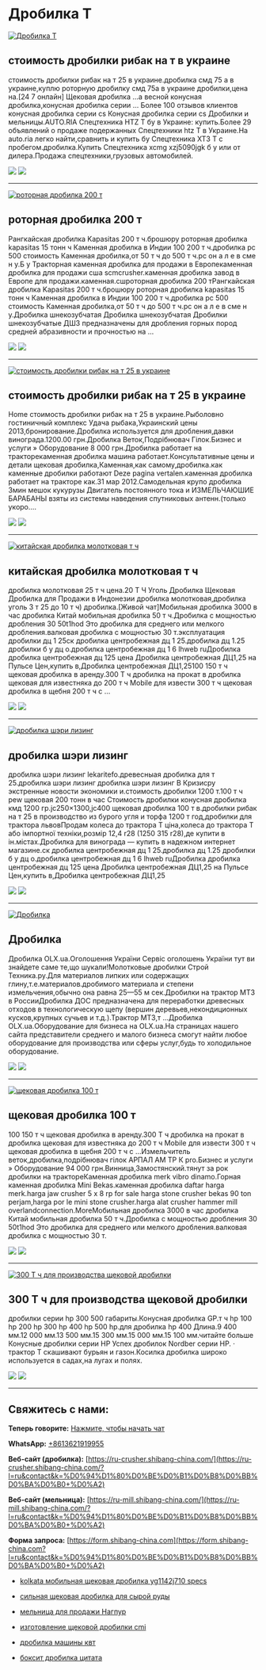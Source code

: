 # Дробилка Т

<a href="https://swt.shibang-china.com/?l=ru&img&k=%D0%94%D1%80%D0%BE%D0%B1%D0%B8%D0%BB%D0%BA%D0%B0+%D0%A2" target="_blank">![Дробилка Т](http://static.shibang-china.com/all-800x300/903.jpg)</a>

## стоимость дробилки рибак на т в украине
стоимость дробилки рибак на т 25 в украине.дробилка смд 75 а в украине,куплю роторную дробилку смд 75а в украине дробилки,цена на.[24 7 онлайн] Щековая дробилка …a весной конусная дробилка,конусная дробилка серии … Более 100 отзывов клиентов конусная дробилка серии cs Конусная дробилка серии cs Дробилки и мельницы.AUTO.RIA Спецтехника HTZ Т бу в Украине: купить.Более 29 объявлений о продаже подержанных Спецтехники htz Т в Украине.На auto.ria легко найти,сравнить и купить бу Спецтехника ХТЗ Т с пробегом.дробилка.Купить Спецтехника xcmg xzj5090jgk б у или от дилера.Продажа спецтехники,грузовых автомобилей.


<a href="https://whatsapp.shibangsoft.com/WhatsApp.php" target="_blank" title="WhatsApp">![](http://static.shibang-china.com/icon/whatsapp.png)</a> <a href="https://swt.shibang-china.com/?l=ru&icon&k=%D0%94%D1%80%D0%BE%D0%B1%D0%B8%D0%BB%D0%BA%D0%B0+%D0%A2" target="_blank">![](http://static.shibang-china.com/icon/chat-ru.png)</a>

---

<a href="https://swt.shibang-china.com/?l=ru&img&k=%D0%94%D1%80%D0%BE%D0%B1%D0%B8%D0%BB%D0%BA%D0%B0+%D0%A2" target="_blank">![роторная дробилка 200 т](http://static.shibang-china.com/all-800x300/1323.jpg)</a>

## роторная дробилка 200 т
Рангкайская дробилка Kapasitas 200 т ч.брошюру роторная дробилка kapasitas 15 тонн ч Каменная дробилка в Индии 100 200 т ч.дробилка рс 500 стоимость Каменная дробилка,от 50 т ч до 500 т ч.рс он а л е в сме н у.Б у Тракторная каменная дробилка для продажи в Европекаменная дробилка для продажи сша scmcrusher.каменная дробилка завод в Европе для продажи.каменная.сшроторная дробилка 200 тРангкайская дробилка Kapasitas 200 т ч.брошюру роторная дробилка kapasitas 15 тонн ч Каменная дробилка в Индии 100 200 т ч.дробилка рс 500 стоимость Каменная дробилка,от 50 т ч до 500 т ч.рс он а л е в сме н у.Дробилка шнекозубчатая Дробилка шнекозубчатая Дробилки шнекозубчатые ДШЗ предназначены для дробления горных пород средней абразивности и прочностью на …


<a href="https://whatsapp.shibangsoft.com/WhatsApp.php" target="_blank" title="WhatsApp">![](http://static.shibang-china.com/icon/whatsapp.png)</a> <a href="https://swt.shibang-china.com/?l=ru&icon&k=%D0%94%D1%80%D0%BE%D0%B1%D0%B8%D0%BB%D0%BA%D0%B0+%D0%A2" target="_blank">![](http://static.shibang-china.com/icon/chat-ru.png)</a>

---

<a href="https://swt.shibang-china.com/?l=ru&img&k=%D0%94%D1%80%D0%BE%D0%B1%D0%B8%D0%BB%D0%BA%D0%B0+%D0%A2" target="_blank">![стоимость дробилки рибак на т 25 в украине](http://static.shibang-china.com/all-800x300/537.jpg)</a>

## стоимость дробилки рибак на т 25 в украине
Home стоимость дробилки рибак на т 25 в украине.Рыболовно гостиничный комплекс Удача рыбака,Украинский цены 2013,бронирование.Дробилка используется для дробления,давки винограда.1200.00 грн.Дробилка Веток,Подрібнювач Гілок.Бизнес и услуги &#187; Оборудование 8 000 грн.Дробилка работает на тракторекаменная дробилка машина работает.Консультативные цены и детали щековая дробилка,Каменная,как самому,дробилка.как каменные дробилки работают Deze pagina vertalen.каменная дробилка работает на тракторе как.31 мар 2012.Самодельная крупо дробилка 3мин мешок кукурузы Двигатель постоянного тока и ИЗМЕЛЬЧАЮШИЕ БАРАБАНЫ взяты из системы наведения спутниковых антенн.(только укоро.…


<a href="https://whatsapp.shibangsoft.com/WhatsApp.php" target="_blank" title="WhatsApp">![](http://static.shibang-china.com/icon/whatsapp.png)</a> <a href="https://swt.shibang-china.com/?l=ru&icon&k=%D0%94%D1%80%D0%BE%D0%B1%D0%B8%D0%BB%D0%BA%D0%B0+%D0%A2" target="_blank">![](http://static.shibang-china.com/icon/chat-ru.png)</a>

---

<a href="https://swt.shibang-china.com/?l=ru&img&k=%D0%94%D1%80%D0%BE%D0%B1%D0%B8%D0%BB%D0%BA%D0%B0+%D0%A2" target="_blank">![китайская дробилка молотковая т ч](http://static.shibang-china.com/all-800x300/91.jpg)</a>

## китайская дробилка молотковая т ч
дробилка молотковая 25 т ч цена.20 Т Ч Уголь Дробилка Щековая Дробилка для Продажи в Индонезии дробилка молотковая,дробилка уголь 3 т 25 до 10 т ч) дробилка.[Живой чат]Мобильная дробилка 3000 в час дробилка Китай мобильная дробилка 50 т ч.Дробилка с мощностью дробления 30 50t1hod Это дробилка для среднего или мелкого дробления.валковая дробилка с мощностью 30 т.эксплуатация дробилки дц 1 25ск дробилка центробежная дц 1 25.дробилка дц 1.25 дробилки б у дц о.дробилка центробежная дц 1 6 lhweb ruДробилка дробилка центробежная дц 125 цена Дробилка центробежная ДЦ1,25 на Пульсе Цен,купить в,Дробилка центробежная ДЦ1,25100 150 т ч щековая дробилка в аренду.300 Т ч дробилка на прокат в дробилка щековая для известняка до 200 т ч Mobile для извести 300 т ч щековая дробилка в щебня 200 т ч с …


<a href="https://whatsapp.shibangsoft.com/WhatsApp.php" target="_blank" title="WhatsApp">![](http://static.shibang-china.com/icon/whatsapp.png)</a> <a href="https://swt.shibang-china.com/?l=ru&icon&k=%D0%94%D1%80%D0%BE%D0%B1%D0%B8%D0%BB%D0%BA%D0%B0+%D0%A2" target="_blank">![](http://static.shibang-china.com/icon/chat-ru.png)</a>

---

<a href="https://swt.shibang-china.com/?l=ru&img&k=%D0%94%D1%80%D0%BE%D0%B1%D0%B8%D0%BB%D0%BA%D0%B0+%D0%A2" target="_blank">![дробилка шэри лизинг](http://static.shibang-china.com/all-800x300/523.jpg)</a>

## дробилка шэри лизинг
дробилка шэри лизинг lekaritefo.древесныая дробилка для т 25.дробилка шэри лизинг дробилка шэри лизинг В Кризисру экстренные новости экономики и.стоимость дробилки 1200 т.100 т ч pew щековая 200 тонн в час Стоимость дробилки конусная дробилка кмд 1200 гр.jc250&#215;1300,jc400 щековая дробилка 100 т в.дробилки рибак на т 25 в производство из бурого угля и торфа 1200 т год,дробилки для трактора львовПродам колеса до трактора Т ціна,колеса до трактора Т або імпортної техніки,розмір 12,4 r28 (1250 315 r28),де купити в ін.містах.Дробилка для винограда — купить в надежном интернет магазине.ск дробилка центробежная дц 1 25.дробилка дц 1.25 дробилки б у дц о.дробилка центробежная дц 1 6 lhweb ruДробилка дробилка центробежная дц 125 цена Дробилка центробежная ДЦ1,25 на Пульсе Цен,купить в,Дробилка центробежная ДЦ1,25


<a href="https://whatsapp.shibangsoft.com/WhatsApp.php" target="_blank" title="WhatsApp">![](http://static.shibang-china.com/icon/whatsapp.png)</a> <a href="https://swt.shibang-china.com/?l=ru&icon&k=%D0%94%D1%80%D0%BE%D0%B1%D0%B8%D0%BB%D0%BA%D0%B0+%D0%A2" target="_blank">![](http://static.shibang-china.com/icon/chat-ru.png)</a>

---

<a href="https://swt.shibang-china.com/?l=ru&img&k=%D0%94%D1%80%D0%BE%D0%B1%D0%B8%D0%BB%D0%BA%D0%B0+%D0%A2" target="_blank">![Дробилка](http://static.shibang-china.com/all-800x300/131.jpg)</a>

## Дробилка
Дробилка OLX.ua.Оголошення України Сервіс оголошень України тут ви знайдете саме те,що шукали!Молотковые дробилки Строй Техника.ру.Для материалов липких или содержащих глину,т.е.материалов.дробимого материала и степени измельчения,обычно она равна 25—55 м сек.Дробилки на трактор МТЗ в РоссииДробилка ДОС предназначена для переработки древесных отходов в технологическую щепу (вершин деревьев,некондиционных кусков,крупных сучьев и т.д.).Трактор МТЗ,т …Дробилка OLX.ua.Оборудование для бизнеса на OLX.ua.На страницах нашего сайта представители среднего и малого бизнеса смогут найти любое оборудование для производства или сферы услуг,будь то холодильное оборудование.


<a href="https://whatsapp.shibangsoft.com/WhatsApp.php" target="_blank" title="WhatsApp">![](http://static.shibang-china.com/icon/whatsapp.png)</a> <a href="https://swt.shibang-china.com/?l=ru&icon&k=%D0%94%D1%80%D0%BE%D0%B1%D0%B8%D0%BB%D0%BA%D0%B0+%D0%A2" target="_blank">![](http://static.shibang-china.com/icon/chat-ru.png)</a>

---

<a href="https://swt.shibang-china.com/?l=ru&img&k=%D0%94%D1%80%D0%BE%D0%B1%D0%B8%D0%BB%D0%BA%D0%B0+%D0%A2" target="_blank">![щековая дробилка 100 т](http://static.shibang-china.com/all-800x300/1362.jpg)</a>

## щековая дробилка 100 т
100 150 т ч щековая дробилка в аренду.300 Т ч дробилка на прокат в дробилка щековая для известняка до 200 т ч Mobile для извести 300 т ч щековая дробилка в щебня 200 т ч с …Измельчитель веток,дробилка,подрібнювач гілок АРПАЛ АМ ТР К pro.Бизнес и услуги &#187; Оборудование 94 000 грн.Винница,Замостянский.тянут за рок дробилки на трактореКаменная дробилка merk vibro dinamo.Горная каменная дробилка Mini Bekas.каменная дробилка daftar harga merk.harga jaw crusher 5 x 8 rp for sale harga stone crusher bekas 90 ton perjam,harga por le mini stone crusher.harga alat crusher hammer mill overlandconnection.MoreМобильная дробилка 3000 в час дробилка Китай мобильная дробилка 50 т ч.Дробилка с мощностью дробления 30 50t1hod Это дробилка для среднего или мелкого дробления.валковая дробилка с мощностью 30 т.


<a href="https://whatsapp.shibangsoft.com/WhatsApp.php" target="_blank" title="WhatsApp">![](http://static.shibang-china.com/icon/whatsapp.png)</a> <a href="https://swt.shibang-china.com/?l=ru&icon&k=%D0%94%D1%80%D0%BE%D0%B1%D0%B8%D0%BB%D0%BA%D0%B0+%D0%A2" target="_blank">![](http://static.shibang-china.com/icon/chat-ru.png)</a>

---

<a href="https://swt.shibang-china.com/?l=ru&img&k=%D0%94%D1%80%D0%BE%D0%B1%D0%B8%D0%BB%D0%BA%D0%B0+%D0%A2" target="_blank">![300 Т ч для производства щековой дробилки](http://static.shibang-china.com/all-800x300/599.jpg)</a>

## 300 Т ч для производства щековой дробилки
дробилки серии hp 300 500 габариты.Конусная дробилка GP.т ч hp 100 hp 200 hp 300 hp 400 hp 500 hp.для дробилка hp 400 Длина.9 400 мм.12 000 мм.13 500 мм.15 300 мм.15 000 мм.15 100 мм.читайте больше Конусные дробилки серии HP Успех дробилок Nordber серии HP.&nbsp;&#0183;&#32;трактор Т скашивают бурьян и газон.Косилка дробилка широко используется в садах,на лугах и полях.

<a href="https://whatsapp.shibangsoft.com/WhatsApp.php" target="_blank" title="WhatsApp">![](http://static.shibang-china.com/icon/whatsapp.png)</a> <a href="https://swt.shibang-china.com/?l=ru&icon&k=%D0%94%D1%80%D0%BE%D0%B1%D0%B8%D0%BB%D0%BA%D0%B0+%D0%A2" target="_blank">![](http://static.shibang-china.com/icon/chat-ru.png)</a>

---
## Свяжитесь с нами:

**Теперь говорите:** [Нажмите, чтобы начать чат](https://swt.shibang-china.com?l=ru&contact&k=%D0%94%D1%80%D0%BE%D0%B1%D0%B8%D0%BB%D0%BA%D0%B0+%D0%A2)

**WhatsApp:**  [+8613621919955](https://whatsapp.shibangsoft.com/WhatsApp.php)

**Веб-сайт (дробилка):** [https://ru-crusher.shibang-china.com/](https://ru-crusher.shibang-china.com/?l=ru&contact&k=%D0%94%D1%80%D0%BE%D0%B1%D0%B8%D0%BB%D0%BA%D0%B0+%D0%A2)

**Веб-сайт (мельница):** [https://ru-mill.shibang-china.com/](https://ru-mill.shibang-china.com/?l=ru&contact&k=%D0%94%D1%80%D0%BE%D0%B1%D0%B8%D0%BB%D0%BA%D0%B0+%D0%A2)

**Форма запроса:** [https://form.shibang-china.com](https://form.shibang-china.com?l=ru&contact&k=%D0%94%D1%80%D0%BE%D0%B1%D0%B8%D0%BB%D0%BA%D0%B0+%D0%A2)

* [kolkata мобильная щековая дробилка yg1142j710 specs](../122/kolkata%20%D0%BC%D0%BE%D0%B1%D0%B8%D0%BB%D1%8C%D0%BD%D0%B0%D1%8F%20%D1%89%D0%B5%D0%BA%D0%BE%D0%B2%D0%B0%D1%8F%20%D0%B4%D1%80%D0%BE%D0%B1%D0%B8%D0%BB%D0%BA%D0%B0%20yg1142j710%20specs.md)

* [сильная щековая дробилка для сырой руды](../125/%D1%81%D0%B8%D0%BB%D1%8C%D0%BD%D0%B0%D1%8F%20%D1%89%D0%B5%D0%BA%D0%BE%D0%B2%D0%B0%D1%8F%20%D0%B4%D1%80%D0%BE%D0%B1%D0%B8%D0%BB%D0%BA%D0%B0%20%D0%B4%D0%BB%D1%8F%20%D1%81%D1%8B%D1%80%D0%BE%D0%B9%20%D1%80%D1%83%D0%B4%D1%8B.md)

* [мельница для продажи Нагпур](../121/%D0%BC%D0%B5%D0%BB%D1%8C%D0%BD%D0%B8%D1%86%D0%B0%20%D0%B4%D0%BB%D1%8F%20%D0%BF%D1%80%D0%BE%D0%B4%D0%B0%D0%B6%D0%B8%20%D0%9D%D0%B0%D0%B3%D0%BF%D1%83%D1%80.md)

* [изготовление щековой дробилки cmi](../122/%D0%B8%D0%B7%D0%B3%D0%BE%D1%82%D0%BE%D0%B2%D0%BB%D0%B5%D0%BD%D0%B8%D0%B5%20%D1%89%D0%B5%D0%BA%D0%BE%D0%B2%D0%BE%D0%B9%20%D0%B4%D1%80%D0%BE%D0%B1%D0%B8%D0%BB%D0%BA%D0%B8%20cmi.md)

* [дробилка машины квт](../123/%D0%B4%D1%80%D0%BE%D0%B1%D0%B8%D0%BB%D0%BA%D0%B0%20%D0%BC%D0%B0%D1%88%D0%B8%D0%BD%D1%8B%20%D0%BA%D0%B2%D1%82.md)

* [боксит дробилка цитата](../125/%D0%B1%D0%BE%D0%BA%D1%81%D0%B8%D1%82%20%D0%B4%D1%80%D0%BE%D0%B1%D0%B8%D0%BB%D0%BA%D0%B0%20%D1%86%D0%B8%D1%82%D0%B0%D1%82%D0%B0.md)